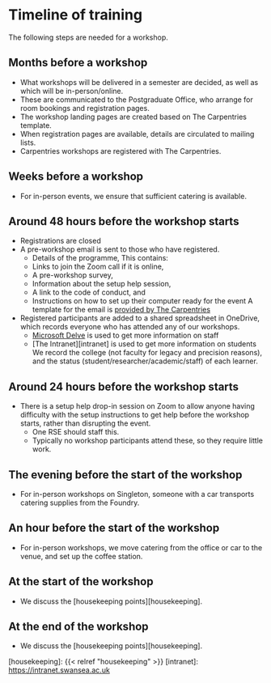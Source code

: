 # Timeline of training

The following steps are needed for a workshop.

## Months before a workshop

- What workshops will be delivered in a semester are decided,
  as well as which will be in-person/online.
- These are communicated to the Postgraduate Office,
  who arrange for room bookings and registration pages.
- The workshop landing pages are created based on The Carpentries template.
- When registration pages are available,
  details are circulated to mailing lists.
- Carpentries workshops are registered with The Carpentries.

## Weeks before a workshop

- For in-person events, we ensure that sufficient catering is available.

## Around 48 hours before the workshop starts

- Registrations are closed
- A pre-workshop email is sent to those who have registered.
  - Details of the programme,
  This contains:
  - Links to join the Zoom call if it is online,
  - A pre-workshop survey,
  - Information about the setup help session,
  - A link to the code of conduct, and
  - Instructions on how to set up their computer ready for the event
  A template for the email is [provided by The Carpentries][carpentries-email]
- Registered participants are added to a shared spreadsheet in OneDrive,
  which records everyone who has attended any of our workshops.
  - [Microsoft Delve][delve] is used to get more information on staff
  - [The Intranet][intranet] is used to get more information on students
   We record the college
   (not faculty for legacy and precision reasons),
   and the status
   (student/researcher/academic/staff)
   of each learner.

## Around 24 hours before the workshop starts

- There is a setup help drop-in session on Zoom
  to allow anyone having difficulty with the setup instructions
  to get help before the workshop starts,
  rather than disrupting the event.
  - One RSE should staff this.
  - Typically no workshop participants attend these,
    so they require little work.

## The evening before the start of the workshop

- For in-person workshops on Singleton,
  someone with a car transports catering supplies from the Foundry.

## An hour before the start of the workshop

- For in-person workshops,
  we move catering from the office or car to the venue,
  and set up the coffee station.

## At the start of the workshop

- We discuss the [housekeeping points][housekeeping].

## At the end of the workshop

- We discuss the [housekeeping points][housekeeping].

[carpentries-email]: <https://docs.carpentries.org/topic_folders/workshop_administration/email_templates.html>
[delve]: <https://delve.office.com>
[housekeeping]: {{< relref "housekeeping" >}}
[intranet]: <https://intranet.swansea.ac.uk>
